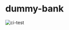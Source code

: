 # dummy-bank

![ci-test](https://github.com/bugrakocabay/dummy-bank/actions/workflows/ci.yml/badge.svg?branch=main)
